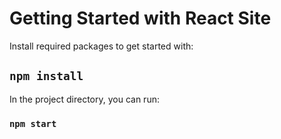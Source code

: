 # Getting Started with React Site

Install required packages to get started with:
## `npm install`

In the project directory, you can run:

### `npm start`
